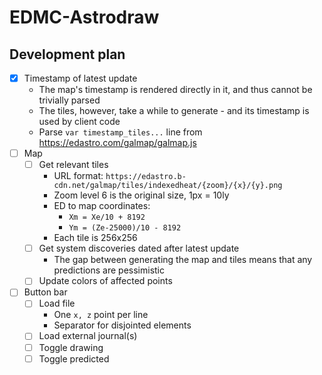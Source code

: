 EDMC-Astrodraw
==============

## Development plan

- [x] Timestamp of latest update
    - The map's timestamp is rendered directly in it, and thus cannot be trivially parsed
    - The tiles, however, take a while to generate - and its timestamp is used by client code
    - Parse `var timestamp_tiles...` line from https://edastro.com/galmap/galmap.js
- [ ] Map
  - [ ] Get relevant tiles
    - URL format: `https://edastro.b-cdn.net/galmap/tiles/indexedheat/{zoom}/{x}/{y}.png`
    - Zoom level 6 is the original size, 1px = 10ly
    - ED to map coordinates:
      - `Xm = Xe/10 + 8192`
      - `Ym = (Ze-25000)/10 - 8192`
    - Each tile is 256x256
  - [ ] Get system discoveries dated after latest update
    - The gap between generating the map and tiles means that any predictions are pessimistic
  - [ ] Update colors of affected points
- [ ] Button bar
  - [ ] Load file
    - One `x, z` point per line
    - Separator for disjointed elements
  - [ ] Load external journal(s)
  - [ ] Toggle drawing
  - [ ] Toggle predicted